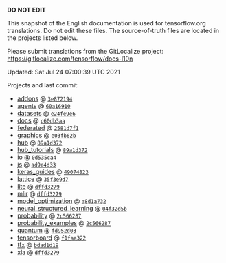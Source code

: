 __DO NOT EDIT__

This snapshot of the English documentation is used for tensorflow.org
translations. Do not edit these files. The source-of-truth files are located in
the projects listed below.

Please submit translations from the GitLocalize project: https://gitlocalize.com/tensorflow/docs-l10n

Updated: Sat Jul 24 07:00:39 UTC 2021

Projects and last commit:

- [addons](https://github.com/tensorflow/addons/tree/master/docs) @ <a href='https://github.com/tensorflow/addons/commit/3e8721943067f3f9144da215910d561969c4dc1c'><code>3e872194</code></a>
- [agents](https://github.com/tensorflow/agents/tree/master/docs) @ <a href='https://github.com/tensorflow/agents/commit/60a1691001086a8f060df53bc5a559d1902773e9'><code>60a16910</code></a>
- [datasets](https://github.com/tensorflow/datasets/tree/master/docs) @ <a href='https://github.com/tensorflow/datasets/commit/e24fe9e6b03053d9b925d299a2246ea167dc85cd'><code>e24fe9e6</code></a>
- [docs](https://github.com/tensorflow/docs/tree/master/site/en) @ <a href='https://github.com/tensorflow/docs/commit/c60db3aa06bcd8030c684949373997ef2f03cdf8'><code>c60db3aa</code></a>
- [federated](https://github.com/tensorflow/federated/tree/master/docs) @ <a href='https://github.com/tensorflow/federated/commit/2581d7f19e7601d42cfeb085cee8cb3d26206e9d'><code>2581d7f1</code></a>
- [graphics](https://github.com/tensorflow/graphics/tree/master/tensorflow_graphics/g3doc) @ <a href='https://github.com/tensorflow/graphics/commit/e03fb62b8ee15a026bde7e27e4f3aa5ebc9413a1'><code>e03fb62b</code></a>
- [hub](https://github.com/tensorflow/hub/tree/master/docs) @ <a href='https://github.com/tensorflow/hub/commit/89a1d372ad28c58cae39928b201060db892005fb'><code>89a1d372</code></a>
- [hub_tutorials](https://github.com/tensorflow/hub/tree/master/examples/colab) @ <a href='https://github.com/tensorflow/hub/commit/89a1d372ad28c58cae39928b201060db892005fb'><code>89a1d372</code></a>
- [io](https://github.com/tensorflow/io/tree/master/docs) @ <a href='https://github.com/tensorflow/io/commit/0d535ca472680e28bf252c8ed2f524aaa811c27c'><code>0d535ca4</code></a>
- [js](https://github.com/tensorflow/tfjs-website/tree/master/docs) @ <a href='https://github.com/tensorflow/tfjs-website/commit/ad9e4d33fbd89e8f62576e5b74c5e817734b0c9e'><code>ad9e4d33</code></a>
- [keras_guides](https://github.com/tensorflow/docs/tree/snapshot-keras/site/en/guide/keras) @ <a href='https://github.com/tensorflow/docs/commit/49074823a88d9e3561cb3f9f9a063bb7a8f1d0c9'><code>49074823</code></a>
- [lattice](https://github.com/tensorflow/lattice/tree/master/docs) @ <a href='https://github.com/tensorflow/lattice/commit/35f3e9d7da7f90a700d7a903e1818e82965f245c'><code>35f3e9d7</code></a>
- [lite](https://github.com/tensorflow/tensorflow/tree/master/tensorflow/lite/g3doc) @ <a href='https://github.com/tensorflow/tensorflow/commit/dffd32796e53749d4d3ce90d901b6c04c259d69f'><code>dffd3279</code></a>
- [mlir](https://github.com/tensorflow/tensorflow/tree/master/tensorflow/compiler/mlir/g3doc) @ <a href='https://github.com/tensorflow/tensorflow/commit/dffd32796e53749d4d3ce90d901b6c04c259d69f'><code>dffd3279</code></a>
- [model_optimization](https://github.com/tensorflow/model-optimization/tree/master/tensorflow_model_optimization/g3doc) @ <a href='https://github.com/tensorflow/model-optimization/commit/a8d1a732fb397bd6f6efcd51dcb5e716eff37ae6'><code>a8d1a732</code></a>
- [neural_structured_learning](https://github.com/tensorflow/neural-structured-learning/tree/master/g3doc) @ <a href='https://github.com/tensorflow/neural-structured-learning/commit/04f32d5b8cce8d1761d02d3678eaa5b615ecb3e6'><code>04f32d5b</code></a>
- [probability](https://github.com/tensorflow/probability/tree/main/tensorflow_probability/g3doc) @ <a href='https://github.com/tensorflow/probability/commit/2c56628708c4bb934ff2a6c286e93326f08d4eaf'><code>2c566287</code></a>
- [probability_examples](https://github.com/tensorflow/probability/tree/main/tensorflow_probability/examples/jupyter_notebooks) @ <a href='https://github.com/tensorflow/probability/commit/2c56628708c4bb934ff2a6c286e93326f08d4eaf'><code>2c566287</code></a>
- [quantum](https://github.com/tensorflow/quantum/tree/master/docs) @ <a href='https://github.com/tensorflow/quantum/commit/fd952d0362c5445eef0da4437fb3e5ebb16b7948'><code>fd952d03</code></a>
- [tensorboard](https://github.com/tensorflow/tensorboard/tree/master/docs) @ <a href='https://github.com/tensorflow/tensorboard/commit/f1faa322b3069bb2a4219d3dc9345e5a1b42a66a'><code>f1faa322</code></a>
- [tfx](https://github.com/tensorflow/tfx/tree/master/docs) @ <a href='https://github.com/tensorflow/tfx/commit/bdad1d195594a4bb293faefc91db7853fa231a89'><code>bdad1d19</code></a>
- [xla](https://github.com/tensorflow/tensorflow/tree/master/tensorflow/compiler/xla/g3doc) @ <a href='https://github.com/tensorflow/tensorflow/commit/dffd32796e53749d4d3ce90d901b6c04c259d69f'><code>dffd3279</code></a>

